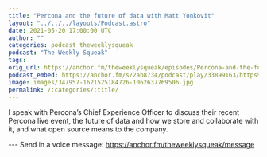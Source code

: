 ```yaml
---
title: "Percona and the future of data with Matt Yonkovit"
layout: "../../../layouts/Podcast.astro"
date: 2021-05-20 17:00:00 UTC
author: ""
categories: podcast theweeklysqueak
podcast: "The Weekly Squeak"
tags: 
orig_url: https://anchor.fm/theweeklysqueak/episodes/Percona-and-the-future-of-data-with-Matt-Yonkovit-e11916r
podcast_embed: https://anchor.fm/s/2ab8734/podcast/play/33899163/https%3A%2F%2Fd3ctxlq1ktw2nl.cloudfront.net%2Fstaging%2F2021-4-20%2Fec837877-970f-12f0-8913-71eac8bfb2cb.mp3
image: images/347957-1621525184726-1062637769506.jpg
permalink: /:categories/:title/
---
```

I speak with Percona’s Chief Experience Officer to discuss their recent Percona live event, the future of data and how we store and collaborate with it, and what open source means to the company.

--- Send in a voice message: https://anchor.fm/theweeklysqueak/message